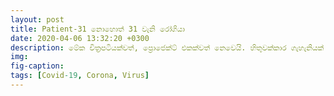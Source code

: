 ```yaml
---
layout: post
title: Patient-31 නොහොත් 31 වැනි රෝගියා
date: 2020-04-06 13:32:20 +0300
description: මේක චිත්‍රපටියක්වත්, ප්‍රොජෙක්ට් එකක්වත් නෙවෙයි. හිතුවක්කාර ගැහැනියක් මුළු රටක්ම මූසල කරපු කතන්තරයක් තමයි Patient 31 කියන්නේ.
img:
fig-caption:
tags: [Covid-19, Corona, Virus]
---
```


